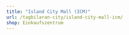 ```yaml
---
title: "Island City Mall (ICM)"
url: /tagbilaran-city/island-city-mall-icm/
shop: Einkaufszentrum
---
```

